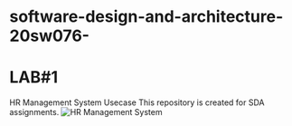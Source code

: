 # software-design-and-architecture-20sw076-
# LAB#1
HR Management System Usecase
This repository is created for SDA assignments.
![HR Management System](https://user-images.githubusercontent.com/92182036/183698829-9dcffda6-0b9e-43f4-a15f-29b7b613c17d.jpg)

